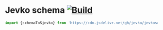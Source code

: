 # Jevko schema [![Build](https://github.com/jevko/jevkoschema.js/actions/workflows/test.yml/badge.svg)](https://github.com/jevko/jevkoschema.js/actions/workflows/test.yml)

```js
import {schemaToSjevko} from 'https://cdn.jsdelivr.net/gh/jevko/jevkoschema.js@0.3.1/mod.js'
```
